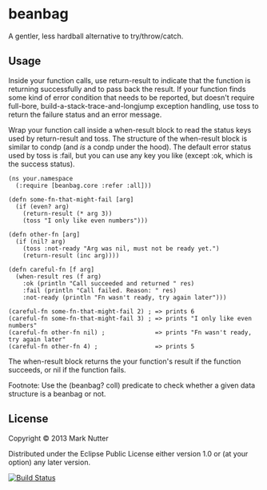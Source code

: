 # beanbag

A gentler, less hardball alternative to try/throw/catch.

## Usage

Inside your function calls, use return-result to indicate that the function
is returning successfully and to pass back the result. If your function finds
some kind of error condition that needs to be reported, but doesn't require
full-bore, build-a-stack-trace-and-longjump exception handling, use toss to
return the failure status and an error message.

Wrap your function call inside a when-result block to read the status keys
used by return-result and toss. The structure of the when-result block is
similar to condp (and _is_ a condp under the hood). The default error status
used by toss is :fail, but you can use any key you like (except :ok, which
is the success status).

    (ns your.namespace
      (:require [beanbag.core :refer :all]))
    
    (defn some-fn-that-might-fail [arg]
      (if (even? arg)
        (return-result (* arg 3))
        (toss "I only like even numbers")))

    (defn other-fn [arg]
      (if (nil? arg)
        (toss :not-ready "Arg was nil, must not be ready yet.")
        (return-result (inc arg))))

    (defn careful-fn [f arg]
      (when-result res (f arg)
        :ok (println "Call succeeded and returned " res)
        :fail (println "Call failed. Reason: " res)
        :not-ready (println "Fn wasn't ready, try again later")))
    
    (careful-fn some-fn-that-might-fail 2) ; => prints 6
    (careful-fn some-fn-that-might-fail 3) ; => prints "I only like even numbers"
    (careful-fn other-fn nil) ;              => prints "Fn wasn't ready, try again later"
    (careful-fn other-fn 4) ;                => prints 5

The when-result block returns the your function's result if the function
succeeds, or nil if the function fails.

Footnote: Use the (beanbag? coll) predicate to check whether a given data structure
is a beanbag or not.

## License

Copyright © 2013 Mark Nutter

Distributed under the Eclipse Public License either version 1.0 or (at
your option) any later version.

[![Build Status](https://travis-ci.org/manutter51/beanbag.png)](https://travis-ci.org/manutter51/beanbag.png)

